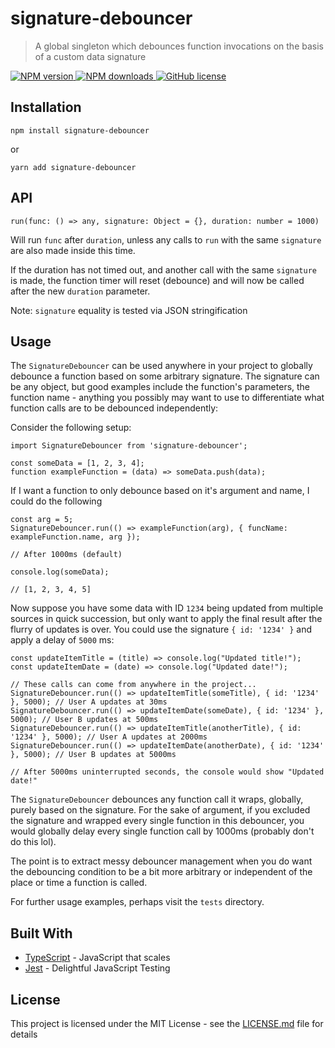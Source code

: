 # signature-debouncer

> A global singleton which debounces function invocations on the basis of a custom data signature</p>

<p>
  <a href="https://www.npmjs.com/package/signature-debouncer"><img src="https://img.shields.io/npm/v/signature-debouncer/latest.svg?style=flat-square" alt="NPM version" /> </a>
  <a href="https://www.npmjs.com/package/signature-debouncer"><img src="https://img.shields.io/npm/dm/signature-debouncer.svg?style=flat-square" alt="NPM downloads"/> </a>
  <a href="https://github.com/ethanhusband/signature-debouncer/blob/main/LICENSE.md"><img src="https://img.shields.io/npm/l/signature-debouncer.svg?style=flat-square" alt="GitHub license"/> </a>
</p>

## Installation

```npm install signature-debouncer```

or

```yarn add signature-debouncer```

## API

`run(func: () => any, signature: Object = {}, duration: number = 1000)`

Will run `func` after `duration`, unless any calls to `run` with the same `signature` are also made inside this time.

If the duration has not timed out, and another call with the same `signature` is made, the function timer will reset (debounce) and will now be called after the new `duration` parameter.

Note: `signature` equality is tested via JSON stringification

## Usage

The `SignatureDebouncer` can be used anywhere in your project to globally debounce a function based on some arbitrary signature. The signature can be any object, but good examples include the function's parameters, the function name - anything you possibly may want to use to differentiate what function calls are to be debounced independently:

Consider the following setup:

```
import SignatureDebouncer from 'signature-debouncer';

const someData = [1, 2, 3, 4];
function exampleFunction = (data) => someData.push(data);
```

If I want a function to only debounce based on it's argument and name, I could do the following

```
const arg = 5;
SignatureDebouncer.run(() => exampleFunction(arg), { funcName: exampleFunction.name, arg });

// After 1000ms (default)

console.log(someData);

// [1, 2, 3, 4, 5]
```

Now suppose you have some data with ID `1234` being updated from multiple sources in quick succession, but only want to apply the final result after the flurry of updates is over. You could use the signature `{ id: '1234' }` and apply a delay of `5000` ms:
```
const updateItemTitle = (title) => console.log("Updated title!");
const updateItemDate = (date) => console.log("Updated date!");

// These calls can come from anywhere in the project...
SignatureDebouncer.run(() => updateItemTitle(someTitle), { id: '1234' }, 5000); // User A updates at 30ms
SignatureDebouncer.run(() => updateItemDate(someDate), { id: '1234' }, 5000); // User B updates at 500ms
SignatureDebouncer.run(() => updateItemTitle(anotherTitle), { id: '1234' }, 5000); // User A updates at 2000ms
SignatureDebouncer.run(() => updateItemDate(anotherDate), { id: '1234' }, 5000); // User B updates at 5000ms

// After 5000ms uninterrupted seconds, the console would show "Updated date!"
```

The `SignatureDebouncer` debounces any function call it wraps, globally, purely based on the signature. For the sake of argument, if you excluded the signature and wrapped every single function in this debouncer, you would globally delay every single function call by 1000ms (probably don't do this lol).

The point is to extract messy debouncer management when you do want the debouncing condition to be a bit more arbitrary or independent of the place or time a function is called.

For further usage examples, perhaps visit the `tests` directory.

## Built With

- [TypeScript](https://www.typescriptlang.org/) - JavaScript that scales
- [Jest](https://jestjs.io/) - Delightful JavaScript Testing

## License

This project is licensed under the MIT License - see the [LICENSE.md](LICENSE.md) file for details
